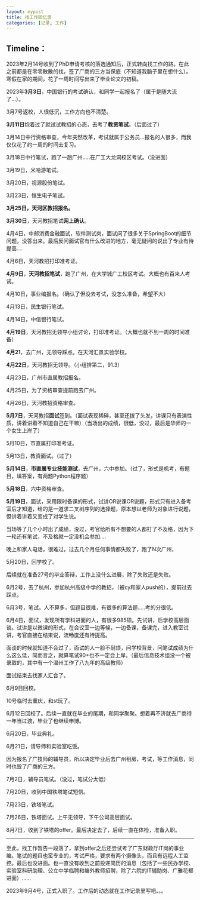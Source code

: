 ```yaml
---
layout: mypost
title: 找工作回忆录
categories: [记录, 工作]
---
```


## Timeline：

2023年2月14号收到了PhD申请考核的落选通知后，正式转向找工作的路。在此之前都是在零零散散的找，签了广商的三方当保底（不知道我脑子里在想什么）。寒假在家的期间，花了一周时间写出来了毕业论文的初稿。

2023年**3月3日**，中国银行的考试确认，和同学一起报名了（属于是随大流了...）。

3月7号返校，人很低沉，工作方向也不清楚。

**3月11日**抱着过了就试试教招的心态，去考了**教资笔试**。（后面过了）

3月14日中行资格审查，今年突然改革，考试就属于公务员...报名的人很多，而我仅仅花了约一周的时间去复习。

3月18日中行笔试，跑了一趟广州.....在广工大龙洞校区考试。（没进面）

3月19日，米哈游笔试。

3月20日，视源股份笔试。

3月23日，恒生电子笔试。

**3月25日，天河区教招报名。**

**3月30日**，天河教招笔试**网上确认**。

4月4日，中邮消费金融面试，软件测试岗，面试问了很多关于SpringBoot的细节问题，没答出来。最后反问面试官有什么改进的地方，毫无疑问的说出了专业有待提高....

4月6日，天河教招打印准考证。

**4月9日**，**天河教招笔试**，跑了广州，在大学城广工校区考试。大概也有百来人考试。

4月10日，事业编报名。（确认了但没去考试，没怎么准备，希望不大）

4月13日，民生银行笔试。

4月14日，中信银行笔试。

**4月19日**，天河教招无领导小组讨论，打印准考证。（大概也就不到一周的时间准备）

**4月21**，去广州，无领导踩点。在天河汇景实验学校。

**4月22日**，天河教招无领导。（小组排第二，91.3）

4月23日，广州市直属教招报名。

4月25日，为了资格审查提前跑去广州。

4月26日，天河教招资格审查。

**5月7日**，天河教招**面试**签到。（面试表现稀碎，甚至还拨了头发，讲课只有表演性质，讲着讲着不知道自己在干嘛）（当场出的成绩，很低，没过，最后是华师的一个女生上岸了）

5月10日，市直属打印准考证。

5月13日，教资面试。（过了）

**5月14日**，**市直属专业技能测试**，去广州，六中参加。（过了，形式是机考，有题目，填答案，有两题Python程序题）

**5月18日**，六中资格审查。

**5月19日**，面试，采用限时备课的形式，试讲OR说课OR说题，形式只有进入备考室后才知道，给的是一道求二叉树序列的选择题，原本想以老师为对象进行说题，但讲着讲着又变成了对学生说。

当场等了几个小时出了成绩，没过，考官给所有不想要的人都打了不及格，因为下一轮还有笔试，不及格就一定没机会参加....

晚上和家人电话，很难过，过去几个月任何事情都失败了，跑了N次广州，

5月20日，回学校了。

后续就在准备27号的毕业答辩，工作上没什么进展，除了失败还是失败。

6月2号，去了杭州，参加杭州高级中学的教招，（被cy和家人push的），提前过去踩点。

6月3号，笔试。人不算多，但题目很难，有很多的算法题.....考的分很低。

6月4日，面试，发现所有学科进面的人，有很多985硕。先试讲，后学校高层面谈。试讲是以微课的形式，在会议室一边等候，一边备课，备课完，进入教室试讲，考官直接在结束说，流畅度还有待提高。

面谈的时候就知道不会过了，面试的人一脸不耐烦，问学校背景，问笔试成绩为什么这么低，简而言之，就算笔试90+也不一定会上岸。（最后信息技术组没一个被录取的，其中有一个温州工作了八九年的高级教师）

面试结束去找家人汇合了。

6月9日回校。

10号临时去重庆，和st玩了。

6月12日回校了。后续一直就在毕业的尾期，和同学聚聚。想着再不济就去广商待一年当过渡，毕业了也继续申博。

6月20日，毕业典礼。

6月21日，请导师和实验室吃饭。

因为报名了广技师的辅导员，所以决定毕业后去广州租房，考试，等工作消息，同时也毁了广商的三方。

7月2日，辅导员笔试。（没过，笔试分太低）

7月20日，收到中国铁塔笔试短信。

7月23日，铁塔笔试。

7月26日，铁塔面试。上午无领导，下午公司高层面试。

8月7日，收到了铁塔的offer。最后决定去了，后续一直在体检，准备入职。

----

至此，找工作暂告一段落了，拿到offer之后还尝试考了广东财政厅IT岗的事业编。笔试的题目也蛮专业的，考试严格，要求有两个摄像头，而且有远程人工监控。最后也没进面。也一直没有收到之前投递简历的消息（包括了一些民办学校、实验室科研助理、公立中学临聘和编外教师招聘，除了六院的IT辅助岗、广雅花都进面）......

2023年9月4号，正式入职了。工作后的动态就在工作记录里写吧。。。